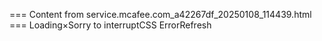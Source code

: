 === Content from service.mcafee.com_a42267df_20250108_114439.html ===
Loading×Sorry to interruptCSS ErrorRefresh
